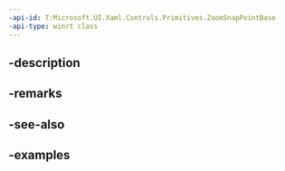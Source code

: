 ```yaml
---
-api-id: T:Microsoft.UI.Xaml.Controls.Primitives.ZoomSnapPointBase
-api-type: winrt class
---
```


## -description

## -remarks

## -see-also

## -examples

